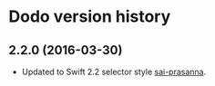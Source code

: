 # Dodo version history

## 2.2.0 (2016-03-30)

* Updated to Swift 2.2 selector style [sai-prasanna](https://github.com/sai-prasanna).